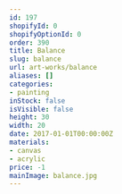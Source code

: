 ```yaml
---
id: 197
shopifyId: 0
shopifyOptionId: 0
order: 390
title: Balance
slug: balance
url: art-works/balance
aliases: []
categories:
- painting
inStock: false
isVisible: false
height: 30
width: 20
date: 2017-01-01T00:00:00Z
materials:
- canvas
- acrylic
price: -1
mainImage: balance.jpg
---
```

